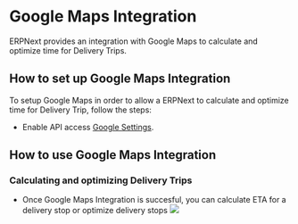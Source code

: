 <!-- add-breadcrumbs -->
# Google Maps Integration

ERPNext provides an integration with Google Maps to calculate and optimize time for Delivery Trips.


## How to set up Google Maps Integration

To setup Google Maps in order to allow a ERPNext to calculate and optimize time for Delivery Trip, follow the steps:

- Enable API access [Google Settings](/docs/user/manual/en/erpnext_integration/google_settings#for-google-maps).

## How to use Google Maps Integration

### Calculating and optimizing Delivery Trips
- Once Google Maps Integration is succesful, you can calculate ETA for a delivery stop or optimize delivery stops
  <img class="screenshot" src="/docs/v12/assets/img/erpnext_integrations/google_maps.gif">